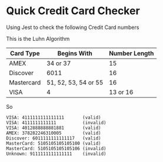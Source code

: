 # Quick Credit Card Checker

Using Jest to check the following Credit Card numbers

This is the Luhn Algorithm

| Card Type  | Begins With          | Number Length |
|------------|----------------------|---------------|
| AMEX       | 34 or 37             | 15            |
| Discover   | 6011                 | 16            |
| Mastercard | 51, 52, 53, 54 or 55 | 16            |
| VISA       | 4                    | 13 or 16      |

So

    VISA: 4111111111111111       (valid)
    VISA: 4111111111111          (invalid)
    VISA: 4012888888881881       (valid)
    AMEX: 378282246310005        (valid)
    Discover: 6011111111111117   (valid)
    MasterCard: 5105105105105100 (valid)
    MasterCard: 5105105105105106 (invalid)
    Unknown: 9111111111111111    (invalid)
